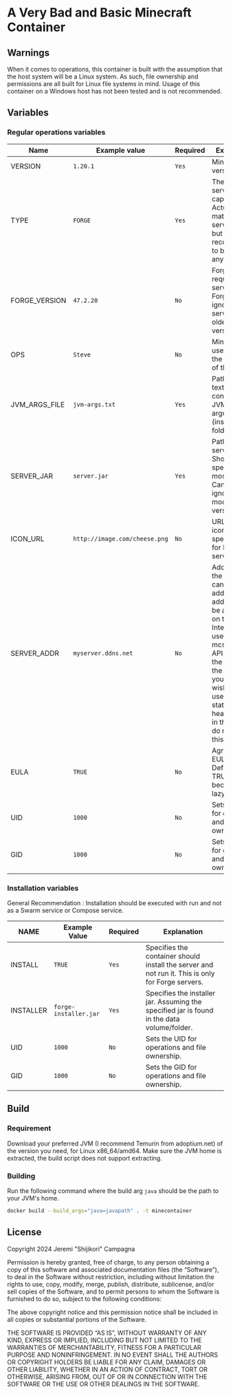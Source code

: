 # A Very Bad and Basic Minecraft Container

## Warnings

When it comes to operations, this container is built with the assumption that the host system will be a Linux system. As such, file ownership and permissions are all built for Linux file systems in mind. Usage of this container on a Windows host has not been tested and is not recommended.

## Variables

### Regular operations variables

| Name | Example value | Required | Explanation |
| - | - | - | - |
| VERSION | `1.20.1` | `Yes` | Minecraft version |
| TYPE | `FORGE` | `Yes` | The type of server, capitalized. Actually only matters if the server is `Forge` but recommended to be set anyway. |
| FORGE\_VERSION | `47.2.20` | `No` | Forge version, required if server type is Forge (can be ignored if server is of older versions). |
| OPS | `Steve` | `No` | Minecraft username of the operator of the server. |
| JVM\_ARGS\_FILE | `jvm-args.txt` | `Yes` | Path to the text file containing JVM arguments (inside of data folder/volume) |
| SERVER\_JAR | `server.jar` | `Yes` | Path to the server jar file. Should be specified in most cases. Can be ignored for modern Forge version. |
| ICON\_URL | `http://image.com/cheese.png` | `No` | URL to a PNG icon file within specifications for Minecraft server icons. |
| SERVER\_ADDR | `myserver.ddns.net` | `No` | Address of the server, can be an IP address. This address must be accessible on the Internet. It is used with mcstatus.io API to check the status of the server. If you do not wish to make use of the status and health check in the server, do not specify this value. |
| EULA | `TRUE` | `No` | Agrees to the EULA. Defaults to TRUE because I am lazy. |
| UID | `1000` | `No` | Sets the UID for operations and file ownership. |
| GID | `1000` | `No` | Sets the GID for operations and file ownership. |

### Installation variables

General Recommendation : Installation should be executed with run and not as a Swarm service or Compose service.

| NAME | Example Value | Required | Explanation |
| - | - | - | - |
| INSTALL | `TRUE` | `Yes` | Specifies the container should install the server and not run it. This is only for Forge servers. |
| INSTALLER | `forge-installer.jar` | `Yes` | Specifies the installer jar. Assuming the specified jar is found in the data volume/folder. |
| UID | `1000` | `No` | Sets the UID for operations and file ownership. |
| GID | `1000` | `No` | Sets the GID for operations and file ownership. |

## Build

### Requirement

Download your preferred JVM (I recommend Temurin from adoptium.net) of the version you need, for Linux x86\_64/amd64. Make sure the JVM home is extracted, the build script does not support extracting.

### Building

Run the following command where the build arg `java` should be the path to your JVM's home.

```bash
docker build --build_args="java=javapath" . -t minecontainer
```

## License

Copyright 2024 Jeremi "Shijikori" Campagna

Permission is hereby granted, free of charge, to any person obtaining a copy of this software and associated documentation files (the “Software”), to deal in the Software without restriction, including without limitation the rights to use, copy, modify, merge, publish, distribute, sublicense, and/or sell copies of the Software, and to permit persons to whom the Software is furnished to do so, subject to the following conditions:

The above copyright notice and this permission notice shall be included in all copies or substantial portions of the Software.

THE SOFTWARE IS PROVIDED “AS IS”, WITHOUT WARRANTY OF ANY KIND, EXPRESS OR IMPLIED, INCLUDING BUT NOT LIMITED TO THE WARRANTIES OF MERCHANTABILITY, FITNESS FOR A PARTICULAR PURPOSE AND NONINFRINGEMENT. IN NO EVENT SHALL THE AUTHORS OR COPYRIGHT HOLDERS BE LIABLE FOR ANY CLAIM, DAMAGES OR OTHER LIABILITY, WHETHER IN AN ACTION OF CONTRACT, TORT OR OTHERWISE, ARISING FROM, OUT OF OR IN CONNECTION WITH THE SOFTWARE OR THE USE OR OTHER DEALINGS IN THE SOFTWARE.

